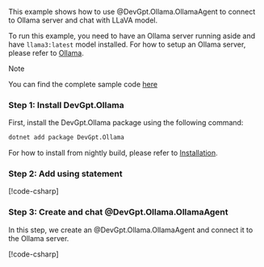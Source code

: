 This example shows how to use @DevGpt.Ollama.OllamaAgent to connect to Ollama server and chat with LLaVA model.

To run this example, you need to have an Ollama server running aside and have `llama3:latest` model installed. For how to setup an Ollama server, please refer to [Ollama](https://ollama.com/).

> [!NOTE]
> You can find the complete sample code [here](https://github.com/khulnasoft/devgpt/blob/main/dotnet/sample/DevGpt.Ollama.Sample/Chat_With_LLaMA.cs)

### Step 1: Install DevGpt.Ollama

First, install the DevGpt.Ollama package using the following command:

```bash
dotnet add package DevGpt.Ollama
```

For how to install from nightly build, please refer to [Installation](../Installation.md).

### Step 2: Add using statement

[!code-csharp[](../../../sample/DevGpt.Ollama.Sample/Chat_With_LLaMA.cs?name=Using)]

### Step 3: Create and chat @DevGpt.Ollama.OllamaAgent

In this step, we create an @DevGpt.Ollama.OllamaAgent and connect it to the Ollama server.

[!code-csharp[](../../../sample/DevGpt.Ollama.Sample/Chat_With_LLaMA.cs?name=Create_Ollama_Agent)]

